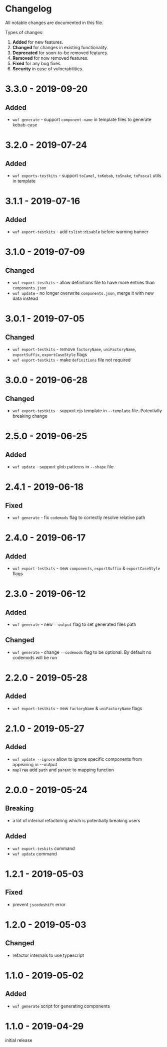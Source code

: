 # Changelog

All notable changes are documented in this file.

Types of changes:

1. **Added** for new features.
1. **Changed** for changes in existing functionality.
1. **Deprecated** for soon-to-be removed features.
1. **Removed** for now removed features.
1. **Fixed** for any bug fixes.
1. **Security** in case of vulnerabilities.

# 3.3.0 - 2019-09-20
## Added
- `wuf generate` - support `component-name` in template files to generate kebab-case

# 3.2.0 - 2019-07-24
## Added
- `wuf exports-testkits` - support `toCamel`, `toKebab`, `toSnake`, `toPascal` utils in template

# 3.1.1 - 2019-07-16
## Added
- `wuf export-testkits` - add `tslint:disable` before warning banner

# 3.1.0 - 2019-07-09
## Changed
- `wuf export-testkits` - allow definitions file to have more entries than `components.json`
- `wuf update` - no longer overwrite `components.json`, merge it with new data instead

# 3.0.1 - 2019-07-05
## Changed
- `wuf export-testkits` - remove `factoryName`, `uniFactoryName`, `exportSuffix`, `exportCaseStyle` flags
- `wuf export-testkits` - make `definitions` file not required

# 3.0.0 - 2019-06-28
## Changed
- `wuf export-testkits` - support ejs template in `--template` file. Potentially breaking change

# 2.5.0 - 2019-06-25
## Added
- `wuf update` - support glob patterns in `--shape` file

# 2.4.1 - 2019-06-18
## Fixed
- `wuf generate` - fix `codemods` flag to correctly resolve relative path

# 2.4.0 - 2019-06-17
## Added
- `wuf export-testkits` - new `components`, `exportSuffix` & `exportCaseStyle` flags

# 2.3.0 - 2019-06-12
## Added
- `wuf generate` - new `--output` flag to set generated files path

## Changed
- `wuf generate` - change `--codemods` flag to be optional. By default no codemods will be run

# 2.2.0 - 2019-05-28
## Added
- `wuf export-testkits` - new `factoryName` & `uniFactoryName` flags

# 2.1.0 - 2019-05-27
## Added
- `wuf update --ignore` allow to ignore specific components from appearing in --output
- `mapTree` add `path` and `parent` to mapping function

# 2.0.0 - 2019-05-24
## Breaking
- a lot of internal refactoring which is potentially breaking users

## Added
- `wuf export-teskits` command
- `wuf update` command

# 1.2.1 - 2019-05-03
## Fixed
- prevent `jscodeshift` error

# 1.2.0 - 2019-05-03
## Changed
- refactor internals to use typescript

# 1.1.0 - 2019-05-02
## Added
- `wuf generate` script for generating components

# 1.1.0 - 2019-04-29
initial release
